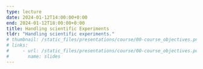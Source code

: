 ```yaml
---
type: lecture
date: 2024-01-12T14:00:00+0:00
end: 2024-01-12T18:00:00+0:00
title: Handling scientific Experiments
tldr: "Handling scientific experiments."
# thumbnail: /static_files/presentations/course/00-course_objectives.png
# links: 
#     - url: /static_files/presentations/course/00-course_objectives.pdf
#       name: slides
---
```


